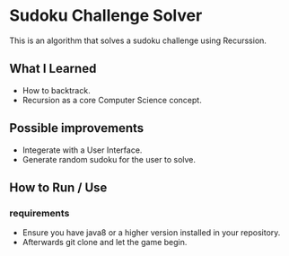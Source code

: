 # Sudoku Challenge Solver
This is an algorithm that solves a sudoku challenge using Recurssion.
## What I Learned
- How to backtrack.
- Recursion as a core Computer Science concept.
## Possible improvements
- Integerate with a User Interface.
- Generate random sudoku for the user to solve.
## How to Run / Use
### requirements
- Ensure you have java8 or a higher version installed in your repository.
- Afterwards git clone and let the game begin.